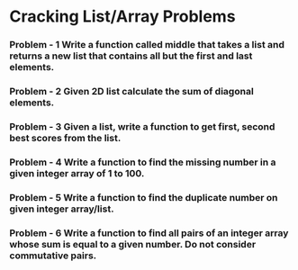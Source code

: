 # Cracking List/Array Problems

### Problem - 1 Write a function called middle that takes a list and returns a new list that contains all but the first and last elements.

### Problem - 2 Given 2D list calculate the sum of diagonal elements.

### Problem - 3 Given a list, write a function to get first, second best scores from the list.

### Problem - 4 Write a function to find the missing number in a given integer array of 1 to 100.

### Problem - 5 Write a function to find the duplicate number on given integer array/list.

### Problem - 6 Write a function to find all pairs of an integer array whose sum is equal to a given number. Do not consider commutative pairs.
